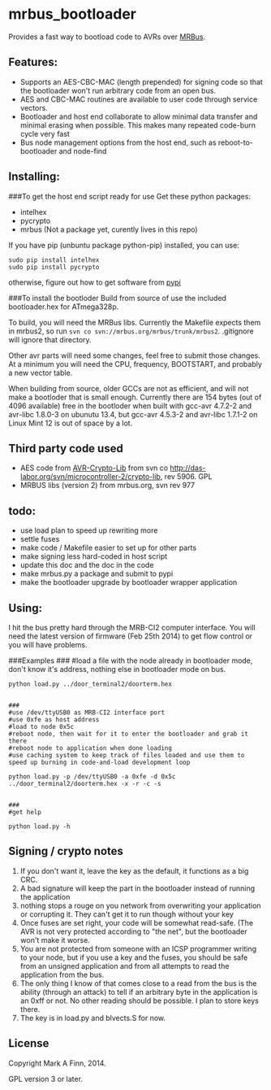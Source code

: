 mrbus_bootloader
==========================

Provides a fast way to bootload code to AVRs over [MRBus](http://mrbus.org).

Features:
---------
* Supports an AES-CBC-MAC (length prepended) for signing code so that the bootloader won't run arbitrary code from an open bus.
* AES and CBC-MAC routines are available to user code through service vectors.
* Bootloader and host end collaborate to allow minimal data transfer and minimal erasing when possible.  This makes many repeated code-burn cycle very fast
* Bus node management options from the host end, such as reboot-to-bootloader and node-find



Installing:
--------
###To get the host end script ready for use
Get these python packages:
* intelhex
* pycrypto
* mrbus (Not a package yet, curently lives in this repo)


If you have pip (unbuntu package python-pip) installed, you can use:

    sudo pip install intelhex
    sudo pip install pycrypto

otherwise, figure out how to get software from [pypi](https://pypi.python.org/pypi)


###To install the bootloder
Build from source of use the included bootloader.hex for ATmega328p.  

To build, you will need the MRBus libs.  Currently the Makefile expects them in mrbus2, so run `svn co svn://mrbus.org/mrbus/trunk/mrbus2`.  .gitignore will ignore that directory.

Other avr parts will need some changes, feel free to submit those changes.  At a minimum you will need the CPU, frequency, BOOTSTART, and probably a new vector table.

When building from source, older GCCs are not as efficient, and will not make a bootloder that is small enough.  Currently there are 154 bytes (out of 4096 available) free in the bootloder when built with gcc-avr 4.7.2-2 and avr-libc 1.8.0-3 on ubunutu 13.4, but gcc-avr 4.5.3-2 and avr-libc 1.7.1-2 on Linux Mint 12 is out of space by a lot. 

Third party code used
----------------------
* AES code from [AVR-Crypto-Lib](http://www.das-labor.org/wiki/AVR-Crypto-Lib) from svn co http://das-labor.org/svn/microcontroller-2/crypto-lib, rev 5906.  GPL
* MRBUS libs (version 2) from mrbus.org, svn rev 977

todo: 
-----
* use load plan to speed up rewriting more
* settle fuses
* make code / Makefile easier to set up for other parts
* make signing less hard-coded in host script
* update this doc and the doc in the code
* make mrbus.py a package and submit to pypi
* make the bootloader upgrade by bootloader wrapper application

Using:
-----
I hit the bus pretty hard through the MRB-CI2 computer interface.  You will need the latest version of firmware (Feb 25th 2014) to get flow control or you will have problems.

###Examples
    ###
    #load a file with the node already in bootloader mode, don't know it's address, nothing else in bootloader mode on bus.

    python load.py ../door_terminal2/doorterm.hex


    ###
    #use /dev/ttyUSB0 as MRB-CI2 interface port
    #use 0xfe as host address
    #load to node 0x5c
    #reboot node, then wait for it to enter the bootloader and grab it there
    #reboot node to application when done loading
    #use caching system to keep track of files loaded and use them to speed up burning in code-and-load development loop

    python load.py -p /dev/ttyUSB0 -a 0xfe -d 0x5c ../door_terminal2/doorterm.hex -x -r -c -s


    ###
    #get help

    python load.py -h



Signing / crypto notes
----------------------
1. If you don't want it, leave the key as the default, it functions as a big CRC.
1. A bad signature will keep the part in the bootloader instead of running the application
2. nothing stops a rouge on you network from overwriting your application or corrupting it. They can't get it to run though without your key
1. Once fuses are set right, your code will be somewhat read-safe. (The AVR is not very protected according to "the net", but the bootloader won't make it worse.
1. You are not protected from someone with an ICSP programmer writing to your node, but if you use a key and the fuses, you should be safe from an unsigned application and from all attempts to read the application from the bus.
1. The only thing I know of that comes close to a read from the bus is the ability (through an attack) to tell if an arbitrary byte in the application is an 0xff or not.  No other reading should be possible.  I plan to store keys there.
1. The key is in load.py and blvects.S for now.


License 
-------
Copyright Mark A Finn, 2014.

GPL version 3 or later.




